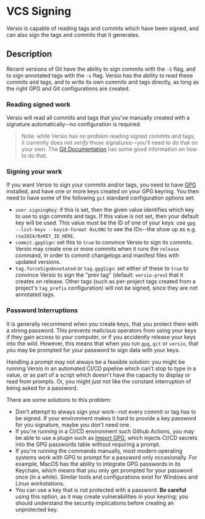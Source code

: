 # VCS Signing

Versio is capable of reading tags and commits which have been signed,
and can also sign the tags and commits that it generates.

## Description

Recent versions of Git have the ability to sign commits with the `-S`
flag, and to sign annotated tags with the `-s` flag. Versio has the
ability to read these commits and tags, and to write its own commits and
tags directly, as long as the right GPG and Git configurations are
created.

### Reading signed work

Versio will read all commits and tags that you've manually created with
a signature automatically--no configuration is required.

> Note: while Versio has no problem reading signed commits and tags, it
> currently does not _verify_ those signatures--you'll need to do that
> on your own. The [Git
> Documentation](https://git-scm.com/book/en/v2/Git-Tools-Signing-Your-Work)
> has some good information on how to do that.

### Signing your work

If you want Versio to sign your commits and/or tags, you need to have
[GPG](https://gnupg.org/) installed, and have one or more keys created
on your GPG keyring. You then need to have some of the following `git`
standard configuration options set:

- `user.signingKey`: if this is set, then the given value identifies
  which key to use to sign commits and tags. If this value is not set,
  then your default key will be used. This value must be the ID of one
  of your keys: use `gpg --list-keys --keyid-format 0xLONG` to see the
  IDs--the show up as e.g. `rsa1024/0xKEY_ID_HERE`.
- `commit.gpgSign`: set this to `true` to convince Versio to sign its
  commits. Versio may create one or more commits when it runs the
  `release` command, in order to commit changelogs and manifest files
  with updated versions.
- `tag.forceSignAnnotated` or `tag.gpgSign`: set either of these to
  `true` to convince Versio to sign the "prev tag" (default:
  `versio-prev`) that it creates on release. Other tags (such as
  per-project tags created from a project's `tag_prefix` configuration)
  will not be signed, since they are not annotated tags.

### Password Interruptions

It is generally recommend when you create keys, that you protect them
with a strong password. This prevents malicious operators from using
your keys if they gain access to your computer, or if you accidently
release your keys into the wild. However, this means that when you run
`gpg`, `git` or `versio`, that you may be prompted for your password
to sign data with your keys.

Handling a prompt may not always be a feasible solution: you might be
running Versio in an automated CI/CD pipeline which can't stop to type
in a value, or as part of a script which doesn't have the capacity to
display or read from prompts. Or, you might just not like the constant
interruption of being asked for a password.

There are some solutions to this problem:

- Don't attempt to always sign your work--not every commit or tag has to
  be signed. If your environment makes it hard to provide a key password
  for you signature, maybe you don't need one.
- If you're running in a CI/CD environment such Github Actions, you may
  be able to use a plugin such as [Import
  GPG](https://github.com/marketplace/actions/import-gpg), which injects
  CI/CD secrets into the GPG passwords table without requiring a prompt.
- If you're running the commands manually, most modern operating systems
  work with GPG to prompt for a password only occasionally. For example,
  MacOS has the ability to integrate GPG passwords in its Keychain,
  which means that you only get prompted for your password once (in a
  while). Similar tools and configurations exist for Windows and Linux
  workstations.
- You can use a key that is not protected with a password. **Be
  careful** using this option, as it may create vulnerabilities in your
  keyring; you should understand the security implications before
  creating an unprotected key.
